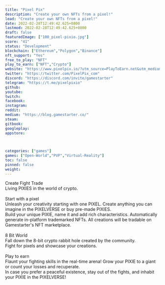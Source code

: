 ```yaml
---
title: "Pixel Pix"
description: "Create your own NFTs from a pixel!"
lead: "Create your own NFTs from a pixel!"
date: 2022-02-28T12:49:42.625+0800
lastmod: 2022-02-28T12:49:42.625+0800
draft: false
featuredImage: ["100_pixel-pixio.jpg"]
score: "41"
status: "Development"
blockchain: ["Ethereum","Polygon","Binance"]
nft_support: "Yes"
free_to_play: "NFT"
play_to_earn: ["NFT","Crypto"]
website: "https://www.pixelpix.io/?utm_source=PlayToEarn.net&utm_medium=organic&utm_campaign=gamepage"
twitter: "https://twitter.com/PixelPix_com"
discord: "https://discord.com/invite/gamestarter"
telegram: "https://t.me/pixelpixio"
github: 
youtube: 
twitch: 
facebook: 
instagram: 
reddit: 
medium: "https://blog.gamestarter.co/"
steam: 
gitbook: 
googleplay: 
appstore: 

  
    
categories: ["games"]
games: ["Open-World","PVP","Virtual-Reality"]
toc: false
pinned: false
weight: 
---
```

Create Fight Trade<br> Living PIXIES in the world of crypto.<br> <br> Start with a pixel<br> Unleash your creativity starting with one PIXEL. Create anything you can imagine in the PIXELVERSE or buy pre-made PIXIES.<br> Build your unique PIXIE, name it and add rich characteristics. Automatically generate in-platform trademarked NFTs. All creations will be tradable on Gamestarter's NFT marketplace.<br> <br> 8 Bit World<br> Fall down the 8-bit crypto rabbit hole created by the community.<br> Fight for pixels and showcase your creations.<br> <br> Play to earn<br> Flaunt your fighting skills in the real-time arena! Grow your PIXIE to a giant or count your losses and recuperate.<br> In case you prefer a peaceful existence, stay out of the fights, and inhabit your PIXIE in the PIXELVERSE!